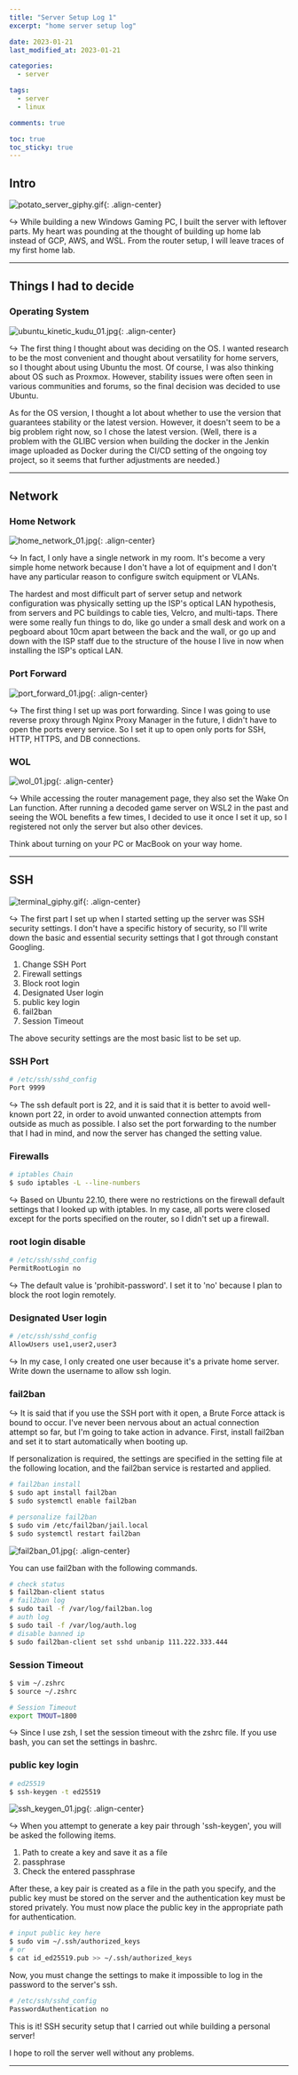 ```yaml
---
title: "Server Setup Log 1"
excerpt: "home server setup log"

date: 2023-01-21
last_modified_at: 2023-01-21

categories:
  - server

tags:
  - server
  - linux

comments: true

toc: true
toc_sticky: true
---
```


## Intro

![potato_server_giphy.gif](https://media2.giphy.com/media/ijvngPcd8kNOha4Se1/giphy.gif){: .align-center}

↪ While building a new Windows Gaming PC, I built the server with leftover parts. My heart was pounding at the thought of building up home lab instead of GCP, AWS, and WSL. From the router setup, I will leave traces of my first home lab.

---

## Things I had to decide
### Operating System

![ubuntu_kinetic_kudu_01.jpg](/assets/images/posts/2023-01-21-server-setup-log-1/ubuntu_kinetic_kudu_01.jpg){: .align-center}

↪ The first thing I thought about was deciding on the OS. I wanted research to be the most convenient and thought about versatility for home servers, so I thought about using Ubuntu the most. Of course, I was also thinking about OS such as Proxmox. However, stability issues were often seen in various communities and forums, so the final decision was decided to use Ubuntu.

As for the OS version, I thought a lot about whether to use the version that guarantees stability or the latest version. However, it doesn't seem to be a big problem right now, so I chose the latest version. (Well, there is a problem with the GLIBC version when building the docker in the Jenkin image uploaded as Docker during the CI/CD setting of the ongoing toy project, so it seems that further adjustments are needed.)

---

## Network
### Home Network

![home_network_01.jpg](/assets/images/posts/2023-01-21-server-setup-log-1/home_network_01.jpg){: .align-center}

↪ In fact, I only have a single network in my room. It's become a very simple home network because I don't have a lot of equipment and I don't have any particular reason to configure switch equipment or VLANs.

The hardest and most difficult part of server setup and network configuration was physically setting up the ISP's optical LAN hypothesis, from servers and PC buildings to cable ties, Velcro, and multi-taps. There were some really fun things to do, like go under a small desk and work on a pegboard about 10cm apart between the back and the wall, or go up and down with the ISP staff due to the structure of the house I live in now when installing the ISP's optical LAN.

### Port Forward

![port_forward_01.jpg](/assets/images/posts/2023-01-21-server-setup-log-1/port_forward_01.jpg){: .align-center}

↪ The first thing I set up was port forwarding. Since I was going to use reverse proxy through Nginx Proxy Manager in the future, I didn't have to open the ports every service. So I set it up to open only ports for SSH, HTTP, HTTPS, and DB connections.

### WOL

![wol_01.jpg](/assets/images/posts/2023-01-21-server-setup-log-1/wol_01.jpg){: .align-center}

↪ While accessing the router management page, they also set the Wake On Lan function. After running a decoded game server on WSL2 in the past and seeing the WOL benefits a few times, I decided to use it once I set it up, so I registered not only the server but also other devices.

Think about turning on your PC or MacBook on your way home.

---

## SSH

![terminal_giphy.gif](https://media.giphy.com/media/VF0WIRjfwvFERopBFY/giphy.gif){: .align-center}

↪ The first part I set up when I started setting up the server was SSH security settings. I don't have a specific history of security, so I'll write down the basic and essential security settings that I got through constant Googling.

1. Change SSH Port
2. Firewall settings
3. Block root login
4. Designated User login
5. public key login
6. fail2ban
7. Session Timeout

The above security settings are the most basic list to be set up.

### SSH Port

```bash
# /etc/ssh/sshd_config
Port 9999
```

↪ The ssh default port is 22, and it is said that it is better to avoid well-known port 22, in order to avoid unwanted connection attempts from outside as much as possible. I also set the port forwarding to the number that I had in mind, and now the server has changed the setting value.

### Firewalls

```bash
# iptables Chain
$ sudo iptables -L --line-numbers
```

↪ Based on Ubuntu 22.10, there were no restrictions on the firewall default settings that I looked up with iptables. In my case, all ports were closed except for the ports specified on the router, so I didn't set up a firewall.

### root login disable

```bash
# /etc/ssh/sshd_config
PermitRootLogin no
```

↪ The default value is 'prohibit-password'. I set it to 'no' because I plan to block the root login remotely.

### Designated User login

```bash
# /etc/ssh/sshd_config
AllowUsers use1,user2,user3
```

↪ In my case, I only created one user because it's a private home server. Write down the username to allow ssh login.

### fail2ban

↪ It is said that if you use the SSH port with it open, a Brute Force attack is bound to occur. I've never been nervous about an actual connection attempt so far, but I'm going to take action in advance. First, install fail2ban and set it to start automatically when booting up.

If personalization is required, the settings are specified in the setting file at the following location, and the fail2ban service is restarted and applied.

```bash
# fail2ban install
$ sudo apt install fail2ban
$ sudo systemctl enable fail2ban
```

```bash
# personalize fail2ban
$ sudo vim /etc/fail2ban/jail.local
$ sudo systemctl restart fail2ban
```

![fail2ban_01.jpg](/assets/images/posts/2023-01-21-server-setup-log-1/fail2ban_01.jpg){: .align-center}

You can use fail2ban with the following commands.

```bash
# check status
$ fail2ban-client status
# fail2ban log
$ sudo tail -f /var/log/fail2ban.log
# auth log
$ sudo tail -f /var/log/auth.log
# disable banned ip
$ sudo fail2ban-client set sshd unbanip 111.222.333.444
```

### Session Timeout

```bash
$ vim ~/.zshrc
$ source ~/.zshrc
```
```bash
# Session Timeout
export TMOUT=1800
```

↪ Since I use zsh, I set the session timeout with the zshrc file. If you use bash, you can set the settings in bashrc.

### public key login

```bash
# ed25519
$ ssh-keygen -t ed25519
```

![ssh_keygen_01.jpg](/assets/images/posts/2023-01-21-server-setup-log-1/ssh_keygen_01.jpg){: .align-center}

↪ When you attempt to generate a key pair through 'ssh-keygen', you will be asked the following items.

1. Path to create a key and save it as a file
2. passphrase
3. Check the entered passphrase

After these, a key pair is created as a file in the path you specify, and the public key must be stored on the server and the authentication key must be stored privately. You must now place the public key in the appropriate path for authentication.

```bash
# input public key here
$ sudo vim ~/.ssh/authorized_keys
# or
$ cat id_ed25519.pub >> ~/.ssh/authorized_keys
```

Now, you must change the settings to make it impossible to log in the password to the server's ssh.

```bash
# /etc/ssh/sshd_config
PasswordAuthentication no
```

This is it! SSH security setup that I carried out while building a personal server!

I hope to roll the server well without any problems.

---
